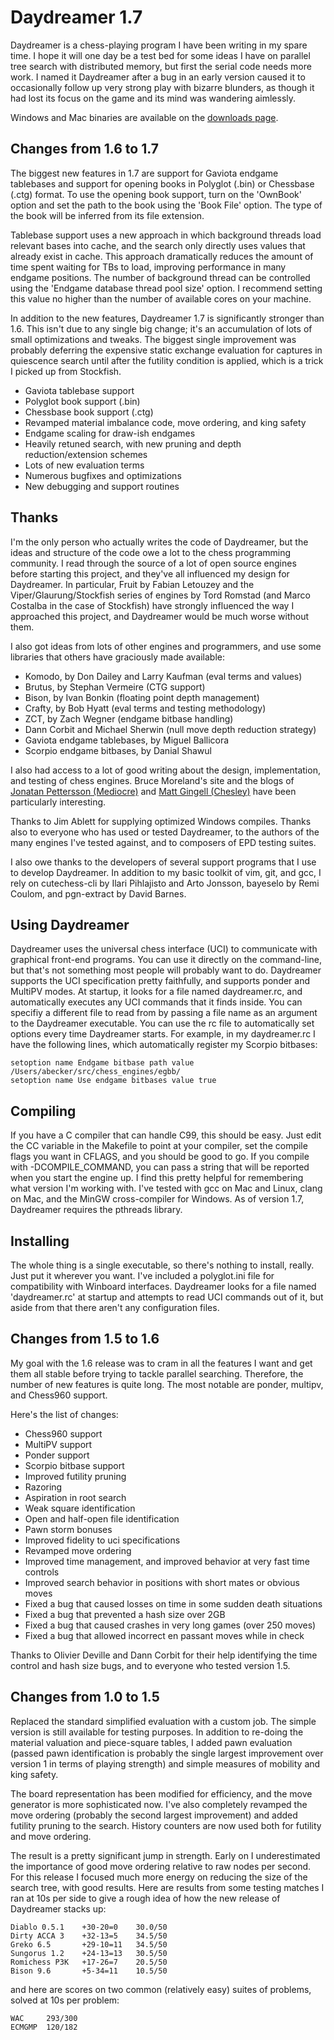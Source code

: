 
Daydreamer 1.7
==============

Daydreamer is a chess-playing program I have been writing in my spare time. I
hope it will one day be a test bed for some ideas I have on parallel tree
search with distributed memory, but first the serial code needs more work.
I named it Daydreamer after a bug in an early version caused it to occasionally
follow up very strong play with bizarre blunders, as though it had lost its
focus on the game and its mind was wandering aimlessly.

Windows and Mac binaries are available on the
[downloads page](http://github.com/AaronBecker/daydreamer/downloads).

Changes from 1.6 to 1.7
-----------------------

The biggest new features in 1.7 are support for Gaviota endgame tablebases and
support for opening books in Polyglot (.bin) or Chessbase (.ctg) format. To use
the opening book support, turn on the 'OwnBook' option and set the path to the
book using the 'Book File' option. The type of the book will be inferred from its
file extension.

Tablebase support uses a new approach in which background threads load relevant
bases into cache, and the search only directly uses values that already exist
in cache. This approach dramatically reduces the amount of time spent waiting
for TBs to load, improving performance in many endgame positions. The number of
background thread can be controlled using the 'Endgame database thread pool size'
option. I recommend setting this value no higher than the number of available
cores on your machine.

In addition to the new features, Daydreamer 1.7 is significantly stronger than 1.6.
This isn't due to any single big change; it's an accumulation of lots of small
optimizations and tweaks. The biggest single improvement was probably deferring
the expensive static exchange evaluation for captures in quiescence search until
after the futility condition is applied, which is a trick I picked up from Stockfish.

* Gaviota tablebase support
* Polyglot book support (.bin)
* Chessbase book support (.ctg)
* Revamped material imbalance code, move ordering, and king safety
* Endgame scaling for draw-ish endgames
* Heavily retuned search, with new pruning and depth reduction/extension schemes
* Lots of new evaluation terms
* Numerous bugfixes and optimizations
* New debugging and support routines

Thanks
------

I'm the only person who actually writes the code of Daydreamer, but the ideas
and structure of the code owe a lot to the chess programming community. I read
through the source of a lot of open source engines before starting this
project, and they've all influenced my design for Daydreamer. In particular,
Fruit by Fabian Letouzey and the Viper/Glaurung/Stockfish series of engines
by Tord Romstad (and Marco Costalba in the case of Stockfish) have strongly
influenced the way I approached this project, and Daydreamer would be much
worse without them.

I also got ideas from lots of other engines and programmers, and use some
libraries that others have graciously made available:

* Komodo, by Don Dailey and Larry Kaufman (eval terms and values)
* Brutus, by Stephan Vermeire (CTG support)
* Bison, by Ivan Bonkin (floating point depth management)
* Crafty, by Bob Hyatt (eval terms and testing methodology)
* ZCT, by Zach Wegner (endgame bitbase handling)
* Dann Corbit and Michael Sherwin (null move depth reduction strategy)
* Gaviota endgame tablebases, by Miguel Ballicora
* Scorpio endgame bitbases, by Danial Shawul

I also had access to a lot of good writing about the design, implementation,
and testing of chess engines. Bruce Moreland's site and the blogs of [Jonatan
Pettersson (Mediocre)](http://mediocrechess.blogspot.com/) and [Matt Gingell
(Chesley)](http://sourceforge.net/apps/wordpress/chesley/) have been
particularly interesting. 

Thanks to Jim Ablett for supplying optimized Windows compiles.
Thanks also  to everyone who has used or tested Daydreamer, to the authors of
the many engines I've tested against, and to composers of EPD testing suites.

I also owe thanks to the developers of several support programs that I use to
develop Daydreamer. In addition to my basic toolkit of vim, git, and gcc, I rely
on cutechess-cli by Ilari Pihlajisto and Arto Jonsson, bayeselo by Remi Coulom,
and pgn-extract by David Barnes.

Using Daydreamer
----------------

Daydreamer uses the universal chess interface (UCI) to communicate with
graphical front-end programs. You can use it directly on the command-line, but
that's not something most people will probably want to do. Daydreamer supports
the UCI specification pretty faithfully, and supports ponder and MultiPV modes.
At startup, it looks for a file named daydreamer.rc, and automatically executes
any UCI commands that it finds inside. You can specifiy a different file to
read from by passing a file name as an argument to the Daydreamer executable.
You can use the rc file to automatically set options every time Daydreamer
starts. For example, in my daydreamer.rc I have the following lines, which
automatically register my Scorpio bitbases:

    setoption name Endgame bitbase path value /Users/abecker/src/chess_engines/egbb/
    setoption name Use endgame bitbases value true


Compiling
---------

If you have a C compiler that can handle C99, this should be easy. Just edit
the CC variable in the Makefile to point at your compiler, set the compile
flags you want in CFLAGS, and you should be good to go. If you compile with
-DCOMPILE_COMMAND, you can pass a string that will be reported when you start
the engine up. I find this pretty helpful for remembering what version I'm
working with. I've tested with gcc on Mac and Linux, clang on Mac, and the
MinGW cross-compiler for Windows. As of version 1.7, Daydreamer requires the
pthreads library.

Installing
----------

The whole thing is a single executable, so there's nothing to install, really.
Just put it wherever you want. I've included a polyglot.ini file for
compatibility with Winboard interfaces. Daydreamer looks for a file named
'daydreamer.rc' at startup and attempts to read UCI commands out of it, but
aside from that there aren't any configuration files.

Changes from 1.5 to 1.6
-----------------------

My goal with the 1.6 release was to cram in all the features I want and get
them all stable before trying to tackle parallel searching. Therefore, the
number of new features is quite long. The most notable are ponder, multipv,
and Chess960 support.

Here's the list of changes:

* Chess960 support
* MultiPV support
* Ponder support
* Scorpio bitbase support
* Improved futility pruning
* Razoring
* Aspiration in root search
* Weak square identification
* Open and half-open file identification
* Pawn storm bonuses
* Improved fidelity to uci specifications
* Revamped move ordering
* Improved time management, and improved behavior at very fast time controls
* Improved search behavior in positions with short mates or obvious moves
* Fixed a bug that caused losses on time in some sudden death situations
* Fixed a bug that prevented a hash size over 2GB
* Fixed a bug that caused crashes in very long games (over 250 moves)
* Fixed a bug that allowed incorrect en passant moves while in check

Thanks to Olivier Deville and Dann Corbit for their help identifying the time
control and hash size bugs, and to everyone who tested version 1.5.

Changes from 1.0 to 1.5
-----------------------

Replaced the standard simplified evaluation with a custom job. The simple
version is still available for testing purposes. In addition to re-doing the
material valuation and piece-square tables, I added pawn evaluation (passed
pawn identification is probably the single largest improvement over version 1
in terms of playing strength) and simple measures of mobility and king safety.

The board representation has been modified for efficiency, and the move
generator is more sophisticated now. I've also completely revamped the move
ordering (probably the second largest improvement) and added futility pruning
to the search. History counters are now used both for futility and move
ordering.

The result is a pretty significant jump in strength. Early on I underestimated
the importance of good move ordering relative to raw nodes per second. For this
release I focused much more energy on reducing the size of the search tree,
with good results. Here are results from some testing matches I ran at 10s per
side to give a rough idea of how the new release of Daydreamer stacks up:

    Diablo 0.5.1    +30-20=0    30.0/50
    Dirty ACCA 3    +32-13=5    34.5/50
    Greko 6.5       +29-10=11   34.5/50
    Sungorus 1.2    +24-13=13   30.5/50
    Romichess P3K   +17-26=7    20.5/50
    Bison 9.6       +5-34=11    10.5/50

and here are scores on two common (relatively easy) suites of problems, solved
at 10s per problem:

    WAC     293/300
    ECMGMP  120/182

